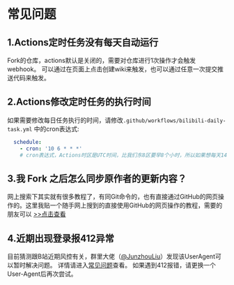# 常见问题

## 1.Actions定时任务没有每天自动运行
Fork的仓库，actions默认是关闭的，需要对仓库进行1次操作才会触发webhook。
可以通过在页面上点击创建wiki来触发，也可以通过任意一次提交推送代码来触发。

## 2.Actions修改定时任务的执行时间
如果需要修改每日任务执行的时间，请修改`.github/workflows/bilibili-daily-task.yml` 中的cron表达式:

```yml
  schedule:
    - cron: '10 6 * * *'
    # cron表达式，Actions时区是UTC时间，比我们东8区要早8个小时，所以如果想每天14点10分运行，则小时数要输入6（14-8=6），如上示例。
```

## 3.我 Fork 之后怎么同步原作者的更新内容？
网上搜索下其实就有很多教程了，有同Git命令的，也有直接通过GitHub的网页操作的。这里我贴一个随手网上搜到的直接使用GitHub的网页操作的教程，需要的朋友可以 [>>点击查看](https://www.cnblogs.com/hzhhhbb/p/11488861.html)

## 4.近期出现登录报412异常
目前猜测跟B站近期风控有关，群里大佬（[@JunzhouLiu](https://github.com/JunzhouLiu)）发现该UserAgent可以暂时解决问题。
详情请进入[常见问题](https://github.com/RayWangQvQ/BiliBiliTool.Docs/blob/main/configuration.md)查看。
如果遇到412报错，请更换一个User-Agent后再次尝试。
